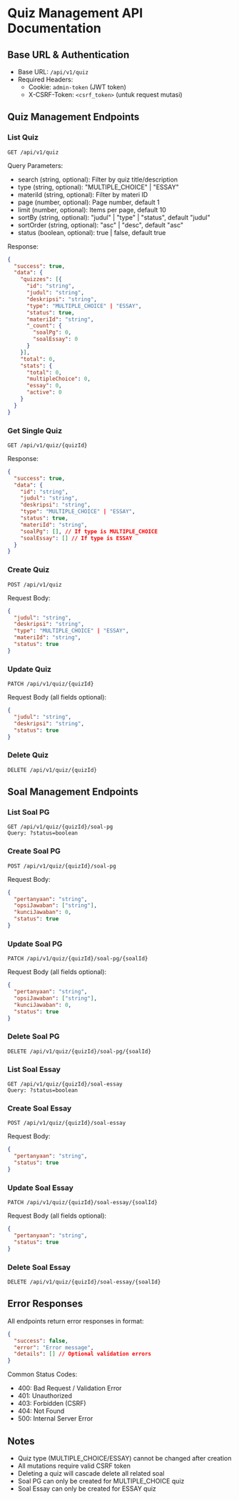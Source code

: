 # Quiz Management API Documentation

## Base URL & Authentication
- Base URL: `/api/v1/quiz`
- Required Headers:
  - Cookie: `admin-token` (JWT token)
  - X-CSRF-Token: `<csrf_token>` (untuk request mutasi)

## Quiz Management Endpoints

### List Quiz
```http
GET /api/v1/quiz
```
Query Parameters:
- search (string, optional): Filter by quiz title/description
- type (string, optional): "MULTIPLE_CHOICE" | "ESSAY"
- materiId (string, optional): Filter by materi ID
- page (number, optional): Page number, default 1
- limit (number, optional): Items per page, default 10
- sortBy (string, optional): "judul" | "type" | "status", default "judul"
- sortOrder (string, optional): "asc" | "desc", default "asc"
- status (boolean, optional): true | false, default true

Response:
```json
{
  "success": true,
  "data": {
    "quizzes": [{
      "id": "string",
      "judul": "string",
      "deskripsi": "string",
      "type": "MULTIPLE_CHOICE" | "ESSAY",
      "status": true,
      "materiId": "string",
      "_count": {
        "soalPg": 0,
        "soalEssay": 0
      }
    }],
    "total": 0,
    "stats": {
      "total": 0,
      "multipleChoice": 0,
      "essay": 0,
      "active": 0
    }
  }
}
```

### Get Single Quiz
```http
GET /api/v1/quiz/{quizId}
```

Response:
```json
{
  "success": true,
  "data": {
    "id": "string",
    "judul": "string",
    "deskripsi": "string",
    "type": "MULTIPLE_CHOICE" | "ESSAY",
    "status": true,
    "materiId": "string",
    "soalPg": [], // If type is MULTIPLE_CHOICE
    "soalEssay": [] // If type is ESSAY
  }
}
```

### Create Quiz
```http
POST /api/v1/quiz
```
Request Body:
```json
{
  "judul": "string",
  "deskripsi": "string",
  "type": "MULTIPLE_CHOICE" | "ESSAY",
  "materiId": "string",
  "status": true
}
```

### Update Quiz
```http
PATCH /api/v1/quiz/{quizId}
```
Request Body (all fields optional):
```json
{
  "judul": "string",
  "deskripsi": "string",
  "status": true
}
```

### Delete Quiz
```http
DELETE /api/v1/quiz/{quizId}
```

## Soal Management Endpoints

### List Soal PG
```http
GET /api/v1/quiz/{quizId}/soal-pg
Query: ?status=boolean
```

### Create Soal PG
```http
POST /api/v1/quiz/{quizId}/soal-pg
```
Request Body:
```json
{
  "pertanyaan": "string",
  "opsiJawaban": ["string"],
  "kunciJawaban": 0,
  "status": true
}
```

### Update Soal PG
```http
PATCH /api/v1/quiz/{quizId}/soal-pg/{soalId}
```
Request Body (all fields optional):
```json
{
  "pertanyaan": "string",
  "opsiJawaban": ["string"],
  "kunciJawaban": 0,
  "status": true
}
```

### Delete Soal PG
```http
DELETE /api/v1/quiz/{quizId}/soal-pg/{soalId}
```

### List Soal Essay
```http
GET /api/v1/quiz/{quizId}/soal-essay
Query: ?status=boolean
```

### Create Soal Essay
```http
POST /api/v1/quiz/{quizId}/soal-essay
```
Request Body:
```json
{
  "pertanyaan": "string",
  "status": true
}
```

### Update Soal Essay
```http
PATCH /api/v1/quiz/{quizId}/soal-essay/{soalId}
```
Request Body (all fields optional):
```json
{
  "pertanyaan": "string",
  "status": true
}
```

### Delete Soal Essay
```http
DELETE /api/v1/quiz/{quizId}/soal-essay/{soalId}
```

## Error Responses
All endpoints return error responses in format:
```json
{
  "success": false,
  "error": "Error message",
  "details": [] // Optional validation errors
}
```

Common Status Codes:
- 400: Bad Request / Validation Error
- 401: Unauthorized
- 403: Forbidden (CSRF)
- 404: Not Found
- 500: Internal Server Error

## Notes
- Quiz type (MULTIPLE_CHOICE/ESSAY) cannot be changed after creation
- All mutations require valid CSRF token
- Deleting a quiz will cascade delete all related soal
- Soal PG can only be created for MULTIPLE_CHOICE quiz
- Soal Essay can only be created for ESSAY quiz
